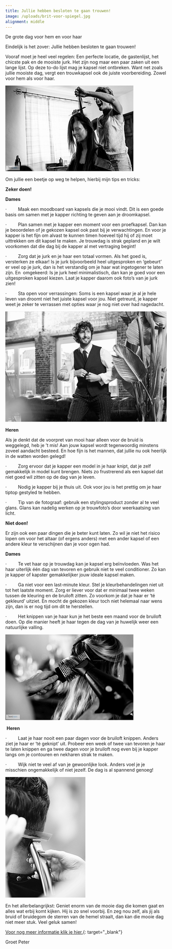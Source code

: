 ```yaml
---
title: Jullie hebben besloten te gaan trouwen!
image: /uploads/brit-voor-spiegel.jpg
alignment: middle
---
```


De grote dag voor hem en voor haar

Eindelijk is het zover: Jullie hebben besloten te gaan trouwen!

Vooraf moet je heel veel regelen: Een perfecte locatie, de gastenlijst, het chicste pak en de mooiste jurk. Het zijn nog maar een paar zaken uit een lange lijst. Op deze to-do lijst mag je kapsel niet ontbreken. Want net zoals jullie mooiste dag, vergt een trouwkapsel ook de juiste voorbereiding. Zowel voor hem als voor haar.

![](/uploads/bruiloft-britt-kapper-actie-kimm.jpg)

Om jullie een beetje op weg te helpen, hierbij mijn tips en tricks:

**Zeker doen!**

**Dames**

&middot; &nbsp; &nbsp; &nbsp; &nbsp; Maak een moodboard van kapsels die je mooi vindt. Dit is een goede basis om samen met je kapper richting te geven aan je droomkapsel.

&middot; &nbsp; &nbsp; &nbsp; &nbsp; Plan samen met je kapper een moment voor een proefkapsel. Dan kan je beoordelen of je gekozen kapsel ook past bij je verwachtingen. En voor je kapper is het fijn om alvast te kunnen timen hoeveel tijd hij of zij moet uittrekken om dit kapsel te maken. Je trouwdag is strak gepland en je wilt voorkomen dat die dag bij de kapper al met vertraging begint!

&middot; &nbsp; &nbsp; &nbsp; &nbsp; Zorg dat je jurk en je haar een totaal vormen. Als het goed is, versterken ze elkaar! Is je jurk bijvoorbeeld heel uitgesproken en ‘gebeurt’ er veel op je jurk, dan is het verstandig om je haar wat ingetogener te laten zijn. En&nbsp; omgekeerd: Is je jurk heel minimalistisch, dan kan je goed voor een uitgesproken kapsel kiezen. Laat je kapper daarom ook foto’s van je jurk zien!

&middot; &nbsp; &nbsp; &nbsp; &nbsp; Sta open voor verrassingen: Soms is een kapsel waar je al je hele leven van droomt niet het juiste kapsel voor jou. Niet getreurd, je kapper weet je zeker te verrassen met opties waar je nog niet over had nagedacht.

![](/uploads/bruidegom-bruiloft-kapper-amsterdam.jpg)

**Heren**

Als je denkt dat de voorpret van mooi haar alleen voor de bruid is weggelegd, heb je ’t mis! Aan jouw kapsel wordt tegenwoordig minstens zoveel aandacht besteed. En hoe fijn is het mannen, dat jullie nu ook heerlijk in de watten worden gelegd!

&middot; &nbsp; &nbsp; &nbsp; &nbsp; Zorg ervoor dat je kapper een model in je haar knipt, dat je zelf gemakkelijk in model kunt brengen. Niets zo frustrerend als een kapsel dat niet goed wil zitten op de dag van je leven.

&middot; &nbsp; &nbsp; &nbsp; &nbsp; Nodig je kapper bij je thuis uit. Ook voor jou is het prettig om je haar tiptop gestyled te hebben.

&middot; &nbsp; &nbsp; &nbsp; &nbsp; Tip van de fotograaf: gebruik een stylingsproduct zonder al te veel glans. Glans kan nadelig werken op je trouwfoto’s door weerkaatsing van licht.

**Niet doen!**

Er zijn ook een paar dingen die je beter kunt laten. Zo wil je niet het risico lopen om voor het altaar (of ergens anders) met een ander kapsel of een andere kleur te verschijnen dan je voor ogen had.

**Dames**

&middot; &nbsp; &nbsp; &nbsp; &nbsp; Te vet haar op je trouwdag kan je kapsel erg be&iuml;nvloeden. Was het haar uiterlijk &eacute;&eacute;n dag van tevoren en gebruik niet te veel conditioner. Zo kan je kapper of kapster gemakkelijker jouw ideale kapsel maken.

&middot; &nbsp; &nbsp; &nbsp; &nbsp; Ga niet voor een last-minute kleur. Stel je kleurbehandelingen niet uit tot het laatste moment. Zorg er liever voor dat er minimaal twee weken tussen de kleuring en de bruiloft zitten. Zo voorkom je dat je haar er ‘t&eacute; gekleurd’ uitziet. En mocht de gekozen kleur toch niet helemaal naar wens zijn, dan is er nog tijd om dit te herstellen.

&middot; &nbsp; &nbsp; &nbsp; &nbsp; Het knippen van je haar kun je het beste een maand voor de bruiloft doen. Op die manier heeft je haar tegen de dag van je huwelijk weer een natuurlijke valling.

![](/uploads/bruiloft-britt-kapper-actie-fohn.jpg)

&nbsp;**Heren**

&middot; &nbsp; &nbsp; &nbsp; &nbsp; Laat je haar nooit een paar dagen voor de bruiloft knippen. Anders ziet je haar er ‘t&eacute; geknipt’ uit. Probeer een week of twee van tevoren je haar te laten knippen en ga twee dagen voor je bruiloft nog even bij je kapper langs om je contouren en nekharen strak te maken.

&middot; &nbsp; &nbsp; &nbsp; &nbsp; Wijk niet te veel af van je gewoonlijke look. Anders voel je je misschien ongemakkelijk of niet jezelf. De dag is al spannend genoeg!

![](/uploads/bruiloft-kapper-heren-amsterdam-2.jpg)

En het allerbelangrijkst: Geniet enorm van de mooie dag die komen gaat en alles wat erbij komt kijken. Hij is zo snel voorbij. En zeg nou zelf, als jij als bruid of bruidegom de sterren van de hemel straalt, dan kan die mooie dag niet meer stuk. Veel geluk samen!

[Voor nog meer informatie klik je hier.](http://www.koffijberg.nl/behandelingen/bruidskapsels/){: target="_blank"}

Groet Peter